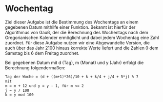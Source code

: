 # Wochentag

Ziel dieser Aufgabe ist die Bestimmung des Wochentags an einem gegebenen Datum mithilfe einer Funktion.
Bekannt ist hierfür der Algorithmus von Gauß, der die Berechnung des Wochentags nach dem Gregorianischen Kalender ermöglicht und dabei jedem Wochentag eine Zahl zuordnet.
Für diese Aufgabe nutzen wir eine Abgewandelte Version, die auch über das Jahr 2100 hinaus korrekte Werte liefert und die Zahlen 0 dem Samstag bis 6 dem Freitag zuordnet.

Bei gegebenen Datum mit d (Tag), m (Monat) und y (Jahr) erfolgt die Berechnung folgendermaßen:

```txt
Tag der Woche = (d + ((m+1)*26)/10 + k + k/4 + j/4 + 5*j) % 7
mit
m = m + 12 und y = y - 1, für m <= 2
j = y / 100
k = y mod 100
```
